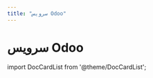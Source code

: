 ```yaml
---
title: "سرویس Odoo"
---
```

# سرویس Odoo

import DocCardList from '@theme/DocCardList';

<DocCardList />